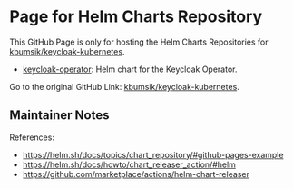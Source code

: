 # Page for Helm Charts Repository

This GitHub Page is only for hosting the Helm Charts Repositories for [kbumsik/keycloak-kubernetes](https://github.com/kbumsik/keycloak-kubernetes).

- [keycloak-operator](https://github.com/kbumsik/keycloak-kubernetes/charts/keycloak-operator/): Helm chart for the Keycloak Operator.

Go to the original GitHub Link: [kbumsik/keycloak-kubernetes](https://github.com/kbumsik/keycloak-kubernetes).

## Maintainer Notes

References:

- https://helm.sh/docs/topics/chart_repository/#github-pages-example
- https://helm.sh/docs/howto/chart_releaser_action/#helm
- https://github.com/marketplace/actions/helm-chart-releaser
